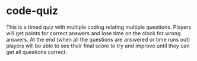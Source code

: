 # code-quiz

This is a timed quiz with multiple coding relating multiple questions. Players will get points for correct answers and lose time on the clock for wrong answers. At the end (when all the questions are answered or time runs out) players will be able to see  their final score to try and improve until they can get all questions correct.
